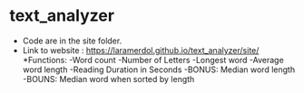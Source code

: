 # text_analyzer

 * Code are in the site folder. 
 * Link to website : https://laramerdol.github.io/text_analyzer/site/
 *Functions:
  -Word count
  -Number of Letters
  -Longest word
  -Average word length
  -Reading Duration in Seconds
  -BONUS: Median word length
  -BOUNS: Median word when sorted by length

